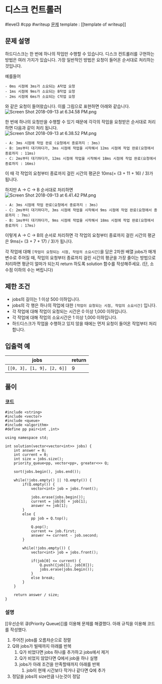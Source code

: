 # 디스크 컨트롤러

#level3 #cpp #writeup
[문제](https://school.programmers.co.kr/learn/courses/30/lessons/42627#)
template : [[template of writeup]]

## 문제 설명

하드디스크는 한 번에 하나의 작업만 수행할 수 있습니다. 디스크 컨트롤러를 구현하는 방법은 여러 가지가 있습니다. 가장 일반적인 방법은 요청이 들어온 순서대로 처리하는 것입니다.

예를들어

```
- 0ms 시점에 3ms가 소요되는 A작업 요청
- 1ms 시점에 9ms가 소요되는 B작업 요청
- 2ms 시점에 6ms가 소요되는 C작업 요청
```

와 같은 요청이 들어왔습니다. 이를 그림으로 표현하면 아래와 같습니다.  
![Screen Shot 2018-09-13 at 6.34.58 PM.png](https://grepp-programmers.s3.amazonaws.com/files/production/b68eb5cec6/38dc6a53-2d21-4c72-90ac-f059729c51d5.png)

한 번에 하나의 요청만을 수행할 수 있기 때문에 각각의 작업을 요청받은 순서대로 처리하면 다음과 같이 처리 됩니다.  
![Screen Shot 2018-09-13 at 6.38.52 PM.png](https://grepp-programmers.s3.amazonaws.com/files/production/5e677b4646/90b91fde-cac4-42c1-98b8-8f8431c52dcf.png)

```
- A: 3ms 시점에 작업 완료 (요청에서 종료까지 : 3ms)
- B: 1ms부터 대기하다가, 3ms 시점에 작업을 시작해서 12ms 시점에 작업 완료(요청에서 종료까지 : 11ms)
- C: 2ms부터 대기하다가, 12ms 시점에 작업을 시작해서 18ms 시점에 작업 완료(요청에서 종료까지 : 16ms)
```

이 때 각 작업의 요청부터 종료까지 걸린 시간의 평균은 10ms(= (3 + 11 + 16) / 3)가 됩니다.

하지만 A → C → B 순서대로 처리하면  
![Screen Shot 2018-09-13 at 6.41.42 PM.png](https://grepp-programmers.s3.amazonaws.com/files/production/9eb7c5a6f1/a6cff04d-86bb-4b5b-98bf-6359158940ac.png)

```
- A: 3ms 시점에 작업 완료(요청에서 종료까지 : 3ms)
- C: 2ms부터 대기하다가, 3ms 시점에 작업을 시작해서 9ms 시점에 작업 완료(요청에서 종료까지 : 7ms)
- B: 1ms부터 대기하다가, 9ms 시점에 작업을 시작해서 18ms 시점에 작업 완료(요청에서 종료까지 : 17ms)
```

이렇게 A → C → B의 순서로 처리하면 각 작업의 요청부터 종료까지 걸린 시간의 평균은 9ms(= (3 + 7 + 17) / 3)가 됩니다.

각 작업에 대해 `[작업이 요청되는 시점, 작업의 소요시간]`을 담은 2차원 배열 jobs가 매개변수로 주어질 때, 작업의 요청부터 종료까지 걸린 시간의 평균을 가장 줄이는 방법으로 처리하면 평균이 얼마가 되는지 return 하도록 solution 함수를 작성해주세요. (단, 소수점 이하의 수는 버립니다)

## 제한 조건

- jobs의 길이는 1 이상 500 이하입니다.
- jobs의 각 행은 하나의 작업에 대한 `[작업이 요청되는 시점, 작업의 소요시간]` 입니다.
- 각 작업에 대해 작업이 요청되는 시간은 0 이상 1,000 이하입니다.
- 각 작업에 대해 작업의 소요시간은 1 이상 1,000 이하입니다.
- 하드디스크가 작업을 수행하고 있지 않을 때에는 먼저 요청이 들어온 작업부터 처리합니다.

## 입출력 예

| jobs                       | return |
| -------------------------- | ------ |
| `[[0, 3], [1, 9], [2, 6]]` | 9      |

## 풀이

### 코드

```
#include <string>
#include <vector>
#include <queue>
#include <algorithm>
#define pp pair<int ,int>

using namespace std;

int solution(vector<vector<int>> jobs) {
    int answer = 0;
    int current = 0;
    int size = jobs.size();
    priority_queue<pp, vector<pp>, greater<>> Q;
    
    sort(jobs.begin(), jobs.end());
    
    while(!jobs.empty() || !Q.empty()) {
        if(Q.empty()) {
            vector<int> job = jobs.front();
            
            jobs.erase(jobs.begin());
            current = job[0] + job[1];
            answer += job[1];
        }
        else {
            pp job = Q.top();
            
            Q.pop();
            current += job.first;
            answer += current - job.second;
        }
        
        while(!jobs.empty()) {
            vector<int> job = jobs.front();
            
            if(job[0] <= current) {
                Q.push({job[1], job[0]});
                jobs.erase(jobs.begin());
            }
            else break;
        }
    }
    
    return answer / size;
}
```

### 설명

[[우선순위 큐(Priority Queue)]]를 이용해 문제를 해결했다. 아래 규칙을 이용해 코드를 작성했다.

1. 주어진 jobs를 오름차순으로 정렬
2. Q와 jobs가 빌때까지 아래를 반복
	1. Q가 비었다면 jobs 하나를 추가하고 jobs에서 제거
	2. Q가 비었지 않았다면 Q에서 job을 하나 실행
	3. jobs가 아래 조건을 만족할때까지 아래를 반복
		1. job이 현재 시간보다 작거나 같다면 Q에 추가
3. 정답을 jobs의 size만큼 나눈것이 정답
